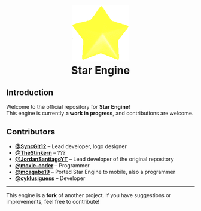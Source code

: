 <h1 align="center">
  <br>
  <a href="https://github.com/SyncGit12/Star-Engine">
    <img src="/art/iconOG.png" alt="Star Engine" width="150">
  </a>
  <br>
  <b>Star Engine</b>
  <br>
</h1>

## Introduction

Welcome to the official repository for **Star Engine**!  
This engine is currently **a work in progress**, and contributions are welcome.  

## Contributors

- **[@SyncGit12](https://github.com/SyncGit12)** – Lead developer, logo designer  
- **[@TheStinkern](https://github.com/TheStinkern)** – ???  
- **[@JordanSantiagoYT](https://github.com/JordanSantiagoYT)** – Lead developer of the original repository  
- **[@moxie-coder](https://github.com/moxie-coder)** – Programmer  
- **[@mcagabe19](https://github.com/mcagabe19)** – Ported Star Engine to mobile, also a programmer  
- **[@cyklusiguess](https://github.com/cyklusiguess)** – Developer  

---

This engine is a **fork** of another project. If you have suggestions or improvements, feel free to contribute!
